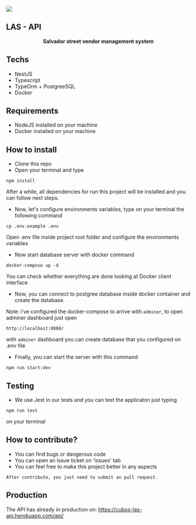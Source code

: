 ![](https://i.imgur.com/xG74tOh.png)

## LAS - API
<p align="center"><b>Salvador street vendor management system</b></p>

## Techs
- NestJS
- Typescript
- TypeOrm + PostgreeSQL
- Docker

## Requirements
- NodeJS installed on your machine
- Docker installed on your machine

## How to install
- Clone this repo
- Open your terminal and type
```
npm install
```

After a while, all dependencies for run this project will be installed and you can follow next steps.

- Now, let's configure environments variables, type on your terminal the following command
```
cp .env.example .env
```
Open .env file inside project root folder and configure the environments variables

- Now start database server with docker command
```
docker-compose up -d
```
You can check whether everything are done looking at Docker client interface

- Now, you can connect to postgree database inside docker container and create the database.

Note: i've configured the docker-compose to arrive with `adminer`, to open adminer dashboard just open
```
http://localhost:8080/
```
with `adminer` dashboard you can create database that you configured on .env file

- Finally, you can start the server with this command
```
npm run start:dev
```

## Testing
- We use Jest in our tests and you can test the applicaton just typing 
```
npm run test
```
on your terminal

## How to contribute?
- You can find bugs or dangerous code 
- You can open an issue ticket on 'issues' tab
- You can feel free to make this project better in any aspects
```
After contribute, you just need to submit an pull request.
```

## Production
The API has already in production on: https://cubos-las-api.herokuapp.com/api/
